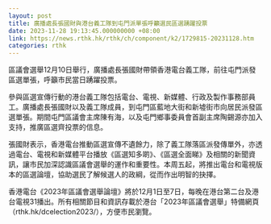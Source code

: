 ```yaml
---
layout: post
title: 廣播處長張國財與港台義工隊到屯門派單張呼籲選民區選踴躍投票
date: 2023-11-28 19:13:45.000000000 +08:00
link: https://news.rthk.hk/rthk/ch/component/k2/1729815-20231128.htm
categories: rthk
---
```


區議會選舉12月10日舉行，廣播處長張國財帶領香港電台義工隊，前往屯門派發區選單張，呼籲市民當日踴躍投票。

參與區選宣傳行動的港台義工隊包括電台、電視、新媒體、行政及製作事務部員工。廣播處長張國財以及義工隊成員，到屯門區藍地大街和新墟街市向居民派發區選單張。期間屯門區議會主席陳有海，以及屯門鄉事委員會首副主席陶錫源亦加入支持，推廣區選齊投票的信息。

張國財表示，香港電台推動區選宣傳不遺餘力，除了義工隊落區派發傳單外，亦透過電台、電視和新媒體平台播放《區選知多啲》、《區選全面睇》及相關的新聞資訊，讓市民加深認識區議會選舉的運作和重要性。本周五起，將推出電台和電視版本的區選論壇，協助選民了解候選人的政綱，從而作出明智的抉擇。 

香港電台《2023年區議會選舉論壇》將於12月1日至7日，每晚在港台第二台及港台電視31播出。所有相關節目和資訊存載於港台「2023年區議會選舉」特備網頁（rthk.hk/dcelection2023/），方便市民瀏覽。
